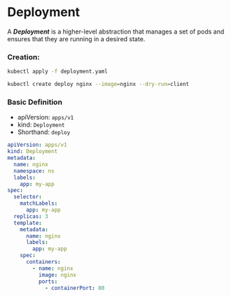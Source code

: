 # Deployment

A _**Deployment**_ is a higher-level abstraction that manages a set of pods and ensures that they are running in a desired state.

### Creation:

```bash
kubectl apply -f deployment.yaml
```

```bash
kubectl create deploy nginx --image=nginx --dry-run=client
```

### Basic Definition

- apiVersion: `apps/v1`
- kind: `Deployment`
- Shorthand: `deploy`

```yaml
apiVersion: apps/v1
kind: Deployment
metadata:
  name: nginx
  namespace: ns
  labels:
    app: my-app
spec:
  selector:
    matchLabels:
      app: my-app
  replicas: 3
  template:
    metadata:
      name: nginx
      labels:
        app: my-app
    spec:
      containers:
        - name: nginx
          image: nginx
          ports:
            - containerPort: 80
```
